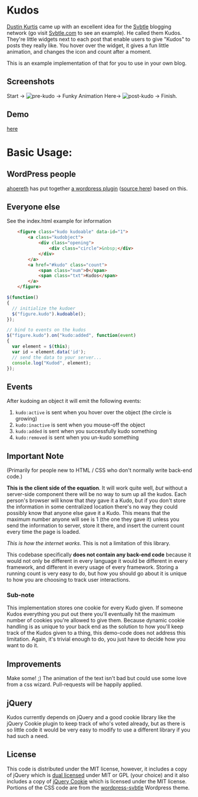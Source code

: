 # Kudos

[Dustin Kurtis](http://dustincurtis.com/) came up with an excellent idea for the [Svbtle](http://svbtle.com) blogging network (go visit [Svbtle.com](http://Svbtle.com/) to see an example). He called them Kudos. They're little widgets next to each post that enable users to give "Kudos" to posts they really like. You hover over the widget, it gives a fun little animation, and changes the icon and count after a moment.

This is an example implementation of that for you to use in your own blog.

## Screenshots
Start ->
![pre-kudo](https://github.com/masukomi/kudos/raw/master/screenshots/zero_kudos.jpg)
-> Funky Animation Here->
![post-kudo](https://github.com/masukomi/kudos/raw/master/screenshots/kudo_given.jpg)
-> Finish.

## Demo
[here](http://masukomi.github.com/kudos/)

# Basic Usage:

## WordPress people
[ahoereth](https://github.com/ahoereth) has put together [a wordpress plugin](http://wordpress.org/extend/plugins/kudos/)
 ([source here](https://github.com/ahoereth/wordpress-kudos)) based on this. 

## Everyone else

See the index.html example for information

```html
    <figure class="kudo kudoable" data-id="1">
        <a class="kudobject">
            <div class="opening">
                <div class="circle">&nbsp;</div>
            </div>
        </a>
        <a href="#kudo" class="count">
            <span class="num">0</span>
            <span class="txt">Kudos</span>
        </a>
    </figure>
```

```js
$(function()
{
  // initialize the kudoer
  $("figure.kudo").kudoable();
});

// bind to events on the kudos
$("figure.kudo").on("kudo:added", function(event)
{
  var element = $(this);
  var id = element.data('id');
  // send the data to your server...
  console.log("Kudod", element);
});
```

## Events

After kudoing an object it will emit the following events:

1. `kudo:active` is sent when you hover over the object (the circle is growing)
2. `kudo:inactive` is sent when you mouse-off the object
3. `kudo:added` is sent when you successfully kudo something
4. `kudo:removed` is sent when you un-kudo something

## Important Note
(Primarily for people new to HTML / CSS who don't normally write back-end code.)

**This is the client side of the equation**. It will work quite well, *but* without a server-side component there will be no way to sum up all the kudos. Each person's browser will know that *they* gave it a Kudo, but if you don't store the information in some centralized location there's no way they could possibly know that anyone else gave it a Kudo. This means that the maximum number anyone will see is 1 (the one they gave it) unless you send the information to server, store it there, and insert the current count every time the page is loaded. 

*This is how the internet works*. This is not a limitation of this library.

This codebase specifically **does not contain any back-end code** because it would not only be different in every language it would be different in every framework, and different in every usage of every framework. Storing a running count is very easy to do, but how you should go about it is unique to how you are choosing to track user interactions.

### Sub-note
This implementation stores one cookie for every Kudo given. If someone Kudos everything you put out there you'll eventually hit the maximum number of cookies you're allowed to give them. Because dynamic cookie handling is as unique to your back end as the solution to how you'll keep track of the Kudos given to a thing, this demo-code does not address this limitation. Again, it's trivial enough to do, you just have to decide how you want to do it. 

## Improvements
Make some!  ;)
The animation of the text isn't bad but could use some love from a css wizard. Pull-requests will be happily applied.

## jQuery
Kudos currently depends on jQuery and a good cookie library like the jQuery Cookie plugin to keep track of who's 
voted already, but as there is so little code it would be very easy to modify to use a different library if 
you had such a need.

## License
This code is distributed under the MIT license, however, it includes a copy of jQuery which is 
[dual licensed](http://jquery.org/license/) under MIT or GPL (your choice) and it also includes 
a copy of [jQuery Cookie](https://github.com/carhartl/jquery-cookie) which is licensed under the 
MIT license. Portions of the CSS code are from the [wordpress-svbtle](https://github.com/scavone/wordpress-svbtle) 
Wordpress theme.
